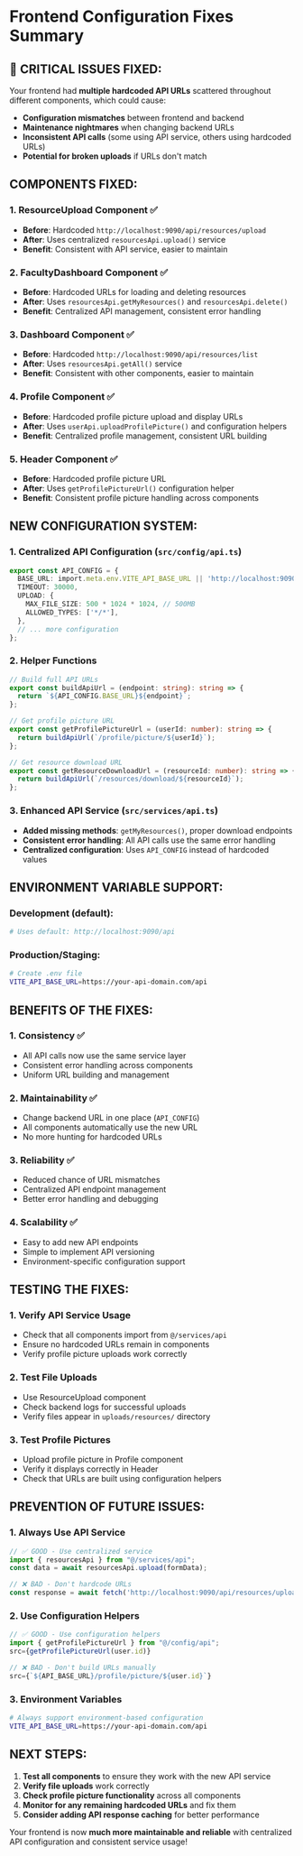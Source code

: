 # Frontend Configuration Fixes Summary

## 🚨 **CRITICAL ISSUES FIXED:**

Your frontend had **multiple hardcoded API URLs** scattered throughout different components, which could cause:
- **Configuration mismatches** between frontend and backend
- **Maintenance nightmares** when changing backend URLs
- **Inconsistent API calls** (some using API service, others using hardcoded URLs)
- **Potential for broken uploads** if URLs don't match

## **COMPONENTS FIXED:**

### **1. ResourceUpload Component** ✅
- **Before**: Hardcoded `http://localhost:9090/api/resources/upload`
- **After**: Uses centralized `resourcesApi.upload()` service
- **Benefit**: Consistent with API service, easier to maintain

### **2. FacultyDashboard Component** ✅
- **Before**: Hardcoded URLs for loading and deleting resources
- **After**: Uses `resourcesApi.getMyResources()` and `resourcesApi.delete()`
- **Benefit**: Centralized API management, consistent error handling

### **3. Dashboard Component** ✅
- **Before**: Hardcoded `http://localhost:9090/api/resources/list`
- **After**: Uses `resourcesApi.getAll()` service
- **Benefit**: Consistent with other components, easier to maintain

### **4. Profile Component** ✅
- **Before**: Hardcoded profile picture upload and display URLs
- **After**: Uses `userApi.uploadProfilePicture()` and configuration helpers
- **Benefit**: Centralized profile management, consistent URL building

### **5. Header Component** ✅
- **Before**: Hardcoded profile picture URL
- **After**: Uses `getProfilePictureUrl()` configuration helper
- **Benefit**: Consistent profile picture handling across components

## **NEW CONFIGURATION SYSTEM:**

### **1. Centralized API Configuration** (`src/config/api.ts`)
```typescript
export const API_CONFIG = {
  BASE_URL: import.meta.env.VITE_API_BASE_URL || 'http://localhost:9090/api',
  TIMEOUT: 30000,
  UPLOAD: {
    MAX_FILE_SIZE: 500 * 1024 * 1024, // 500MB
    ALLOWED_TYPES: ['*/*'],
  },
  // ... more configuration
};
```

### **2. Helper Functions**
```typescript
// Build full API URLs
export const buildApiUrl = (endpoint: string): string => {
  return `${API_CONFIG.BASE_URL}${endpoint}`;
};

// Get profile picture URL
export const getProfilePictureUrl = (userId: number): string => {
  return buildApiUrl(`/profile/picture/${userId}`);
};

// Get resource download URL
export const getResourceDownloadUrl = (resourceId: number): string => {
  return buildApiUrl(`/resources/download/${resourceId}`);
};
```

### **3. Enhanced API Service** (`src/services/api.ts`)
- **Added missing methods**: `getMyResources()`, proper download endpoints
- **Consistent error handling**: All API calls use the same error handling
- **Centralized configuration**: Uses `API_CONFIG` instead of hardcoded values

## **ENVIRONMENT VARIABLE SUPPORT:**

### **Development** (default):
```bash
# Uses default: http://localhost:9090/api
```

### **Production/Staging**:
```bash
# Create .env file
VITE_API_BASE_URL=https://your-api-domain.com/api
```

## **BENEFITS OF THE FIXES:**

### **1. Consistency** ✅
- All API calls now use the same service layer
- Consistent error handling across components
- Uniform URL building and management

### **2. Maintainability** ✅
- Change backend URL in one place (`API_CONFIG`)
- All components automatically use the new URL
- No more hunting for hardcoded URLs

### **3. Reliability** ✅
- Reduced chance of URL mismatches
- Centralized API endpoint management
- Better error handling and debugging

### **4. Scalability** ✅
- Easy to add new API endpoints
- Simple to implement API versioning
- Environment-specific configuration support

## **TESTING THE FIXES:**

### **1. Verify API Service Usage**
- Check that all components import from `@/services/api`
- Ensure no hardcoded URLs remain in components
- Verify profile picture uploads work correctly

### **2. Test File Uploads**
- Use ResourceUpload component
- Check backend logs for successful uploads
- Verify files appear in `uploads/resources/` directory

### **3. Test Profile Pictures**
- Upload profile picture in Profile component
- Verify it displays correctly in Header
- Check that URLs are built using configuration helpers

## **PREVENTION OF FUTURE ISSUES:**

### **1. Always Use API Service**
```typescript
// ✅ GOOD - Use centralized service
import { resourcesApi } from "@/services/api";
const data = await resourcesApi.upload(formData);

// ❌ BAD - Don't hardcode URLs
const response = await fetch('http://localhost:9090/api/resources/upload', {...});
```

### **2. Use Configuration Helpers**
```typescript
// ✅ GOOD - Use configuration helpers
import { getProfilePictureUrl } from "@/config/api";
src={getProfilePictureUrl(user.id)}

// ❌ BAD - Don't build URLs manually
src={`${API_BASE_URL}/profile/picture/${user.id}`}
```

### **3. Environment Variables**
```bash
# Always support environment-based configuration
VITE_API_BASE_URL=https://your-api-domain.com/api
```

## **NEXT STEPS:**

1. **Test all components** to ensure they work with the new API service
2. **Verify file uploads** work correctly
3. **Check profile picture functionality** across all components
4. **Monitor for any remaining hardcoded URLs** and fix them
5. **Consider adding API response caching** for better performance

Your frontend is now **much more maintainable and reliable** with centralized API configuration and consistent service usage!
